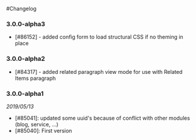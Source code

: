 #Changelog

### 3.0.0-alpha3

- [#86152] - added config form to load structural CSS if no theming in place

### 3.0.0-alpha2

- [#84317] - added related paragraph view mode for use with Related Items paragraph

### 3.0.0-alpha1

_2019/05/13_

- [#85041]: updated some uuid's because of conflict with other modules (blog, service, …)
- [#85040]: First version
